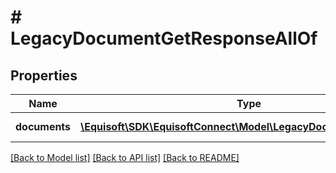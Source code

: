 # # LegacyDocumentGetResponseAllOf

## Properties

Name | Type | Description | Notes
------------ | ------------- | ------------- | -------------
**documents** | [**\Equisoft\SDK\EquisoftConnect\Model\LegacyDocumentDocument[]**](LegacyDocumentDocument.md) | Array of documents | [optional]

[[Back to Model list]](../../README.md#models) [[Back to API list]](../../README.md#endpoints) [[Back to README]](../../README.md)
